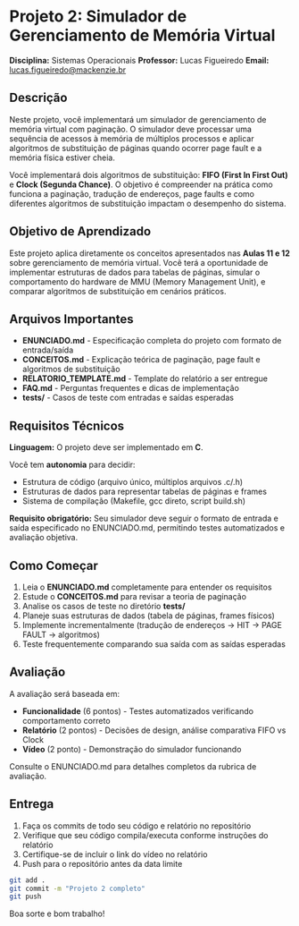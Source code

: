 # Projeto 2: Simulador de Gerenciamento de Memória Virtual

**Disciplina:** Sistemas Operacionais
**Professor:** Lucas Figueiredo
**Email:** lucas.figueiredo@mackenzie.br

## Descrição

Neste projeto, você implementará um simulador de gerenciamento de memória virtual com paginação. O simulador deve processar uma sequência de acessos à memória de múltiplos processos e aplicar algoritmos de substituição de páginas quando ocorrer page fault e a memória física estiver cheia.

Você implementará dois algoritmos de substituição: **FIFO (First In First Out)** e **Clock (Segunda Chance)**. O objetivo é compreender na prática como funciona a paginação, tradução de endereços, page faults e como diferentes algoritmos de substituição impactam o desempenho do sistema.

## Objetivo de Aprendizado

Este projeto aplica diretamente os conceitos apresentados nas **Aulas 11 e 12** sobre gerenciamento de memória virtual. Você terá a oportunidade de implementar estruturas de dados para tabelas de páginas, simular o comportamento do hardware de MMU (Memory Management Unit), e comparar algoritmos de substituição em cenários práticos.

## Arquivos Importantes

- **ENUNCIADO.md** - Especificação completa do projeto com formato de entrada/saída
- **CONCEITOS.md** - Explicação teórica de paginação, page fault e algoritmos de substituição
- **RELATORIO_TEMPLATE.md** - Template do relatório a ser entregue
- **FAQ.md** - Perguntas frequentes e dicas de implementação
- **tests/** - Casos de teste com entradas e saídas esperadas

## Requisitos Técnicos

**Linguagem:** O projeto deve ser implementado em **C**.

Você tem **autonomia** para decidir:

- Estrutura de código (arquivo único, múltiplos arquivos .c/.h)
- Estruturas de dados para representar tabelas de páginas e frames
- Sistema de compilação (Makefile, gcc direto, script build.sh)

**Requisito obrigatório:** Seu simulador deve seguir o formato de entrada e saída especificado no ENUNCIADO.md, permitindo testes automatizados e avaliação objetiva.

## Como Começar

1. Leia o **ENUNCIADO.md** completamente para entender os requisitos
2. Estude o **CONCEITOS.md** para revisar a teoria de paginação
3. Analise os casos de teste no diretório **tests/**
4. Planeje suas estruturas de dados (tabela de páginas, frames físicos)
5. Implemente incrementalmente (tradução de endereços → HIT → PAGE FAULT → algoritmos)
6. Teste frequentemente comparando sua saída com as saídas esperadas

## Avaliação

A avaliação será baseada em:

- **Funcionalidade** (6 pontos) - Testes automatizados verificando comportamento correto
- **Relatório** (2 pontos) - Decisões de design, análise comparativa FIFO vs Clock
- **Vídeo** (2 ponto) - Demonstração do simulador funcionando

Consulte o ENUNCIADO.md para detalhes completos da rubrica de avaliação.

## Entrega

1. Faça os commits de todo seu código e relatório no repositório
2. Verifique que seu código compila/executa conforme instruções do relatório
3. Certifique-se de incluir o link do vídeo no relatório
4. Push para o repositório antes da data limite

```bash
git add .
git commit -m "Projeto 2 completo"
git push
```

Boa sorte e bom trabalho!
